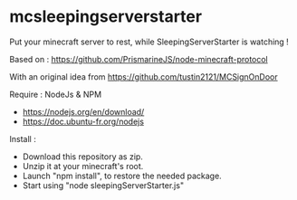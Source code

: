 # mcsleepingserverstarter
Put your minecraft server to rest, while SleepingServerStarter is watching !

Based on : 
https://github.com/PrismarineJS/node-minecraft-protocol

With an original idea from https://github.com/tustin2121/MCSignOnDoor

Require :
NodeJs & NPM
  * https://nodejs.org/en/download/
  * https://doc.ubuntu-fr.org/nodejs

Install :
 * Download this repository as zip.
 * Unzip it at your minecraft's root.
 * Launch "npm install", to restore the needed package.
 * Start using "node sleepingServerStarter.js"

  
